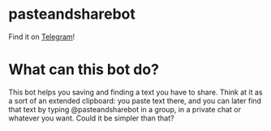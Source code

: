 # pasteandsharebot
Find it on [Telegram](https://t.me/pasteandsharebot)!

# What can this bot do?
This bot helps you saving and finding a text you have to share.
Think at it as a sort of an extended clipboard: you paste text there, and you can later find that text by typing @pasteandsharebot in a group, in a private chat or whatever you want.
Could it be simpler than that?
